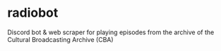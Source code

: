 # radiobot
Discord bot &amp; web scraper for playing episodes from the archive of the Cultural Broadcasting Archive (CBA)
